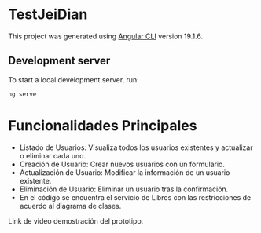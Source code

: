 # TestJeiDian

This project was generated using [Angular CLI](https://github.com/angular/angular-cli) version 19.1.6.

## Development server

To start a local development server, run:

```bash
ng serve
```

# Funcionalidades Principales

- Listado de Usuarios: Visualiza todos los usuarios existentes y actualizar o eliminar cada uno.
- Creación de Usuario: Crear nuevos usuarios con un formulario.
- Actualización de Usuario: Modificar la información de un usuario existente.
- Eliminación de Usuario: Eliminar un usuario tras la confirmación.
- En el código se encuentra el servicio de Libros con las restricciones de acuerdo al diagrama de clases.

Link de video demostración del prototipo.
